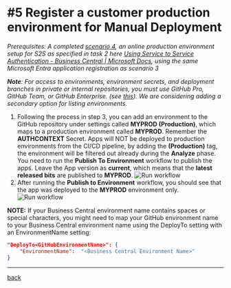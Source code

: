 # #5 Register a customer production environment for Manual Deployment

*Prerequisites: A completed [scenario 4](CreateRelease.md), an online production environment setup for S2S as specified in task 2 here [Using Service to Service Authentication - Business Central | Microsoft Docs](https://go.microsoft.com/fwlink/?linkid=2217415&clcid=0x409), using the same Microsoft Entra application registration as scenario 3*

***Note**: For access to environments, environment secrets, and deployment branches in private or internal repositories, you must use GitHub Pro, GitHub Team, or GitHub Enterprise. (see [this](https://go.microsoft.com/fwlink/?linkid=2216857&clcid=0x409)). We are considering adding a secondary option for listing environments.*

1. Following the process in step 3, you can add an environment to the GitHub repository under settings called **MYPROD (Production)**, which maps to a production environment called **MYPROD**. Remember the **AUTHCONTEXT** Secret. Apps will NOT be deployed to production environments from the CI/CD pipeline, by adding the **(Production)** tag, the environment will be filtered out already during the **Analyze** phase. You need to run the **Publish To Environment** workflow to publish the apps. Leave the App version as **current**, which means that the **latest released bits** are published to **MYPROD**.
   ![Run workflow](https://github.com/microsoft/AL-Go/assets/10775043/43961e6f-c1ee-4640-9a9c-bbc70dec7fa7)
1. After running the **Publish to Environment** workflow, you should see that the app was deployed to the **MYPROD** environment only.
   ![Run workflow](https://github.com/microsoft/AL-Go/assets/10775043/34ec03d5-a736-4b44-9229-34de32029ea3)

**NOTE:** If your Business Central environment name contains spaces or special characters, you might need to map your GitHub environment name to your Business Central environment name using the DeployTo setting with an EnvironmentName setting:

```json
"DeployTo<GitHubEnvironmentName>": {
    "EnvironmentName":  "<Business Central Environment Name>"
}
```

______________________________________________________________________

[back](../README.md)
